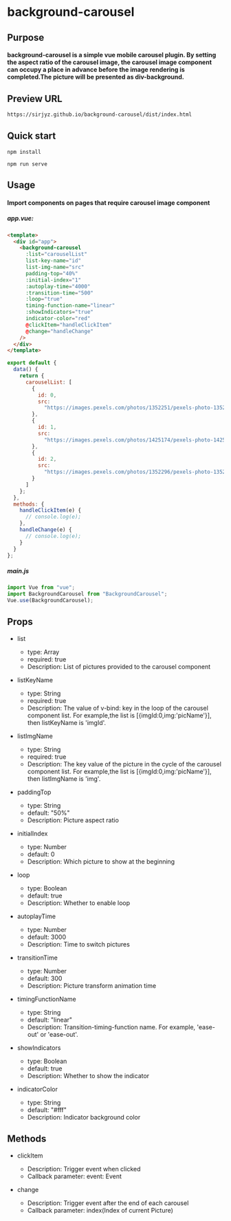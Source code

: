 # background-carousel

## Purpose
#### background-carousel is a simple vue mobile carousel plugin. By setting the aspect ratio of the carousel image, the carousel image component can occupy a place in advance before the image rendering is completed.The picture will be presented as div-background.

## Preview URL
```html
https://sirjyz.github.io/background-carousel/dist/index.html
```

## Quick start
```
npm install
```
```
npm run serve
```

## Usage
#### Import components on pages that require carousel image component
##### app.vue:
```html
<template>
  <div id="app">
    <background-carousel
      :list="carouselList"
      list-key-name="id"
      list-img-name="src"
      padding-top="40%"
      :initial-index="1"
      :autoplay-time="4000"
      :transition-time="500"
      :loop="true"
      timing-function-name="linear"
      :showIndicators="true"
      indicator-color="red"
      @clickItem="handleClickItem"
      @change="handleChange"
    />
  </div>
</template>
```
```javascript
export default {
  data() {
    return {
      carouselList: [
        {
          id: 0,
          src:
            "https://images.pexels.com/photos/1352251/pexels-photo-1352251.jpeg?auto=compress&cs=tinysrgb&dpr=1&w=500"
        },
        {
          id: 1,
          src:
            "https://images.pexels.com/photos/1425174/pexels-photo-1425174.jpeg?auto=compress&cs=tinysrgb&dpr=1&w=500"
        },
        {
          id: 2,
          src:
            "https://images.pexels.com/photos/1352296/pexels-photo-1352296.jpeg?auto=compress&cs=tinysrgb&dpr=1&w=500"
        }
      ]
    };
  },
  methods: {
    handleClickItem(e) {
      // console.log(e);
    },
    handleChange(e) {
      // console.log(e);
    }
  }
};
```

##### main.js
```javascript
import Vue from "vue";
import BackgroundCarousel from "BackgroundCarousel";
Vue.use(BackgroundCarousel);
````

## Props
* list
    * type: Array
    * required: true
    * Description: List of pictures provided to the carousel component

* listKeyName
    * type: String
    * required: true
    * Description: The value of v-bind: key in the loop of the carousel component list. For example,the list is [{imgId:0,img:'picName'}], then listKeyName is 'imgId'. 

* listImgName
    * type: String
    * required: true
    * Description: The key value of the picture in the cycle of the carousel component list. For example,the list is [{imgId:0,img:'picName'}], then listImgName is 'img'. 

* paddingTop
    * type: String
    * default: "50%"
    * Description: Picture aspect ratio

* initialIndex
    * type: Number
    * default: 0
    * Description: Which picture to show at the beginning

* loop
    * type: Boolean
    * default: true
    * Description: Whether to enable loop 

* autoplayTime
    * type: Number
    * default: 3000
    * Description: Time to switch pictures

* transitionTime
    * type: Number
    * default: 300
    * Description: Picture transform animation time

* timingFunctionName
    * type: String
    * default: "linear"
    * Description: Transition-timing-function name. For example, 'ease-out' or 'ease-out'.

* showIndicators
    * type: Boolean
    * default: true
    * Description: Whether to show the indicator

* indicatorColor
    * type: String
    * default: "#fff"
    * Description: Indicator background color

## Methods
* clickItem
    * Description: Trigger event when clicked
    * Callback parameter: event: Event

* change
    * Description: Trigger event after the end of each carousel
    * Callback parameter: index(Index of current Picture)




